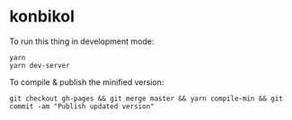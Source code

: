 # konbikol

To run this thing in development mode:

```
yarn
yarn dev-server
```

To compile & publish the minified version:

```
git checkout gh-pages && git merge master && yarn compile-min && git commit -am "Publish updated version"
```
